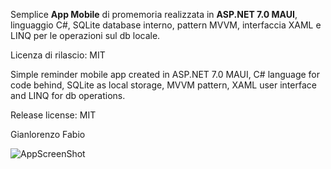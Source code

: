 Semplice <b>App Mobile</b> di promemoria realizzata in <b>ASP.NET 7.0 MAUI</b>, linguaggio C#, SQLite database interno, pattern MVVM, interfaccia XAML e LINQ per le operazioni sul db locale.

Licenza di rilascio: MIT

Simple reminder mobile app created in ASP.NET 7.0 MAUI, C# language for code behind, SQLite as local storage, MVVM pattern, XAML user interface and LINQ for db operations.

Release license: MIT

Gianlorenzo Fabio

![AppScreenShot](https://github.com/Fabix1983/MEMObyMAUI/assets/149963958/0c0615db-94c9-4d73-94ba-115df7cf29ed)
